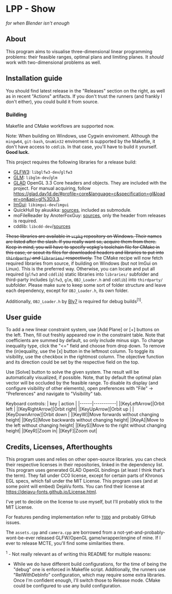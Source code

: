 # LPP - Show
*for when Blender isn't enough*

## About
This program aims to visualise three-dimensional linear programming problems: their feasible ranges, optimal plans and limiting planes.
It *should* work with two-dimensional problems as well.

## Installation guide
You should find latest release in the "Releases" section on the right, as well as in recent "Actions" artifacts.
If you don't trust the runners (and frankly I don't either), you could build it from source.

### Building
Makefile and CMake workflows are supported now.

Note:
When building on Windows, use Cygwin enviroment. Although the `mingw64`, `git-bash`, `GnuWin32` enviroment is supported by the Makefile, it don't have access to `cddlib`. In that case, you'll have to build it yourself. **Good luck.**

This project requires the following libraries for a release build:
 * [GLFW3](https://github.com/glfw/glfw): `libglfw3-dev`/`glfw3`
 * [GLM](https://github.com/g-truc/glm): `libglm-dev`/`glm`
 * [GLAD](https://github.com/Dav1dde/glad) OpenGL 3.3 Core headers and objects. They are included with the project. For manual acquiring, follow https://glad.dav1d.de/#profile=core&language=c&specification=gl&loader=on&api=gl%3D3.3.
 * [ImGui](https://github.com/ocornut/imgui/): `libimgui-dev`/`imgui`
 * QuickHull by akuukka: [sources](https://github.com/akuukka/quickhull), included as submodule.
 * moFileReader by AnoterFoxGuy: [sources](https://github.com/AnotherFoxGuy/MofileReader), only the header from releases is required.
 * cddlib: `libcdd-dev`/[sources](https://github.com/cddlib/cddlib)

~~These libraries are available in `vcpkg` repository on Windows. Their names are listed after the slash. If you really want so, acquire them from there. Keep in mind, you will have to specify vcpkg's toolchain file for CMake in this case, or scout its files for downloaded headers and libraries to put into `thirdparty/` and `libraries/` respectively.~~
The CMake recipe will now fetch required libraries from source, if building on Windows (but not ImGui on Linux). This is the preferred way. Otherwise, you can locate and put all required (`glfw3` and `cddlib`) static libraries into `libraries/` subfolder and third-party includes (`glfw3`, `glm`, `OBJ_Loader.h` and `cddlib`) into `thirdparty/` subfolder. Please make sure to keep some sort of folder structure and leave each dependency, except for `OBJ_Loader.h`, its own folder.

Additionally, `OBJ_Loader.h` by [Bly7](https://github.com/Bly7/OBJ-Loader) is required for debug builds<sup>[1]</sup>.

## User guide
To add a new linear constraint system, use [Add Plane] or [+] buttons on the left.
Then, fill out freshly appeared row in the constraint table. Note that coefficients are summed by default, so only include minus sign.
To change inequality type, click the "<=" field and choose from drop down.
To remove the (in)equality, use the [x] button in the leftmost column.
To toggle its visibility, use the checkbox in the rightmost column.
The objective function and its direction could be set by the respective field on the top.

Use [Solve] button to solve the given system. The result will be automatically visualized, if possible.
Note, that by default the optimal plan vector will be occluded by the feasible range. To disable its display (and configure visibility of other elements), open preferences with "File" -> "Preferences" and navigate to "Visibility" tab.

Keyboard controls:
| key  |  action   |
|------|-----------|
|[KeyLeftArrow]|Orbit left |
|[KeyRightArrow]|Orbit right|
|[KeyUpArrow]|Orbit up   |
|[KeyDownArrow]|Orbit down |
|[KeyW]|Move forwards without changing height|
|[KeyS]|Move backwards without changing height|
|[KeyA]|Move to the left without changing height|
|[KeyS]|Move to the right without changing height|
|[KeyR]|Zoom in|
|[KeyF]|Zoom out|

## Credits, Licenses, Afterthoughts
This program uses and relies on other open-source libraries. you can check their respective licenses in their repositories, linked in the dependency list.
This program uses generated GLAD OpenGL bindings (at least I think that's the term). They fall under CC0 license, except for certain parts of Khronos EGL specs, which fall under the MIT License.
This program uses (and at some point will embed) DejaVu fonts. You can find their license at https://dejavu-fonts.github.io/License.html.

I've yet to decide on the license to use myself, but I'll probably stick to the MIT License.

For features pending implementation refer to [`TODO`](./TODO) and probably GitHub issues.

The `assets.cpp` and `camera.cpp` are borrowed from a not-yet-and-probably-wont-be-ever released GLFW/OpenGL game/wrapper/engine of mine. If I ever to release MCTE, you'll find some similarities there.

<sup>1</sup> - Not really relevant as of writing this README for multiple reasons:
* While we do have different build configurations, for the time of being the "debug" one is enforced in Makefile script. Additionally, the runners use "RelWithDebInfo" configuration, which may require some extra libraries.
Once I'm confident enough, I'll switch those to Release mode. CMake could be configured to use any build configuration.
